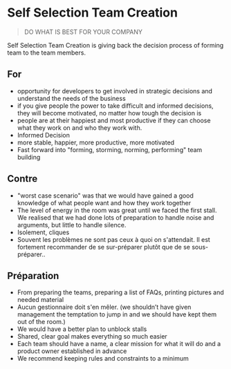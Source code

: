 # Self Selection Team Creation

>DO WHAT IS BEST FOR YOUR COMPANY

Self Selection Team Creation is giving back the decision process of forming team to the team members. 

## For
- opportunity for developers to get involved in strategic decisions and understand the needs of the business
- if you give people the power to take difficult and informed decisions, they will become motivated, no matter how tough the decision is
- people are at their happiest and most productive if they can choose what they work on and who they work with.
- Informed Decision
- more stable, happier, more productive, more motivated
- Fast forward into "forming, storming, norming, performing" team building

## Contre
- "worst case scenario" was that we would have gained a good knowledge of what people want and how they work together
- The level of energy in the room was great until we faced the first stall. We realised that we had done lots of preparation to handle noise and arguments, but little to handle silence.
- Isolement, cliques 
- Souvent les problèmes ne sont pas ceux à quoi on s'attendait. Il est fortement recommander de se sur-préparer plutôt que de se sous-préparer..

## Préparation
- From preparing the teams, preparing a list of FAQs, printing pictures and needed material
- Aucun gestionnaire doit s'en mêler. (we shouldn’t have given management the temptation to jump in and we should have kept them out of the room.)
- We would have a better plan to unblock stalls
- Shared, clear goal makes everything so much easier
- Each team should have a name, a clear mission for what it will do and a product owner established in advance
- We recommend keeping rules and constraints to a minimum
